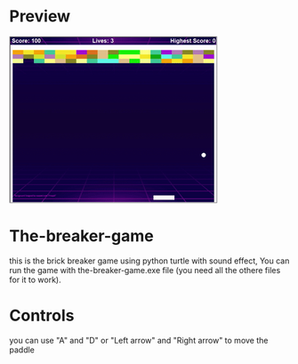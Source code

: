 # Preview
![](https://github.com/biko633/the-breaker-game/blob/main/the-breaker-game-preview.gif)

# The-breaker-game
this is the brick breaker game using python turtle with sound effect, You can run the game with the-breaker-game.exe file (you need all the othere files for it to work).

# Controls
you can use "A" and "D" or "Left arrow" and "Right arrow" to move the paddle
